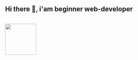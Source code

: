 <h2 style="align-items: center">Hi there 👋, i'am beginner web-developer</h2>
<br/>
<div>
  <img src="https://media.giphy.com/media/M9gbBd9nbDrOTu1Mqx/giphy.gif" width="100"/>
</div>
